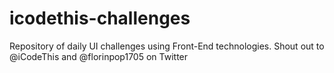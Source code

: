 # icodethis-challenges
Repository of daily UI challenges using Front-End technologies. Shout out to @iCodeThis and @florinpop1705 on Twitter
